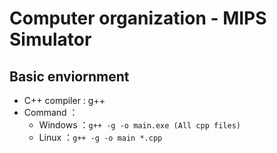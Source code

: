 # Computer organization - MIPS Simulator

## Basic enviornment
* C++ compiler : g++
* Command ：
    * Windows ：```g++ -g -o main.exe (All cpp files)```
    * Linux ：```g++ -g -o main *.cpp```